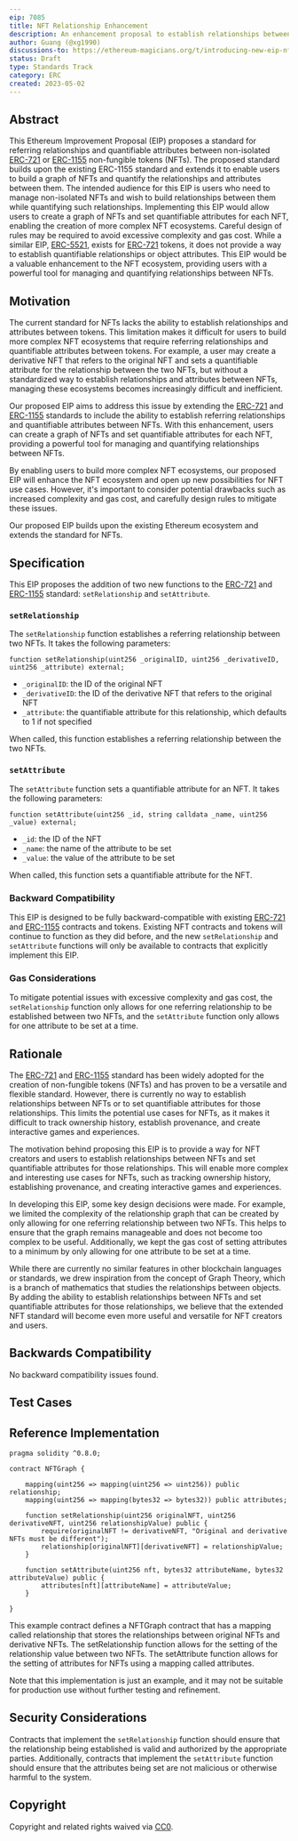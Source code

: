 ```yaml
---
eip: 7085
title: NFT Relationship Enhancement
description: An enhancement proposal to establish relationships between NFTs and setting quantifiable attributes for those relationships.
author: Guang (@xg1990)
discussions-to: https://ethereum-magicians.org/t/introducing-new-eip-nft-relationship-standard/14468
status: Draft
type: Standards Track
category: ERC
created: 2023-05-02
---
```



## Abstract

This Ethereum Improvement Proposal (EIP) proposes a standard for referring relationships and quantifiable attributes between non-isolated [ERC-721](./eip-721.md) or [ERC-1155](./eip-1155.md) non-fungible tokens (NFTs). The proposed standard builds upon the existing ERC-1155 standard and extends it to enable users to build a graph of NFTs and quantify the relationships and attributes between them. The intended audience for this EIP is users who need to manage non-isolated NFTs and wish to build relationships between them while quantifying such relationships. Implementing this EIP would allow users to create a graph of NFTs and set quantifiable attributes for each NFT, enabling the creation of more complex NFT ecosystems. Careful design of rules may be required to avoid excessive complexity and gas cost. While a similar EIP, [ERC-5521](./eip-5521.md), exists for [ERC-721](./eip-721.md) tokens, it does not provide a way to establish quantifiable relationships or object attributes. This EIP would be a valuable enhancement to the NFT ecosystem, providing users with a powerful tool for managing and quantifying relationships between NFTs.

## Motivation

The current standard for NFTs lacks the ability to establish relationships and attributes between tokens. This limitation makes it difficult for users to build more complex NFT ecosystems that require referring relationships and quantifiable attributes between tokens. For example, a user may create a derivative NFT that refers to the original NFT and sets a quantifiable attribute for the relationship between the two NFTs, but without a standardized way to establish relationships and attributes between NFTs, managing these ecosystems becomes increasingly difficult and inefficient.

Our proposed EIP aims to address this issue by extending the [ERC-721](./eip-721.md) and [ERC-1155](./eip-1155.md) standards to include the ability to establish referring relationships and quantifiable attributes between NFTs. With this enhancement, users can create a graph of NFTs and set quantifiable attributes for each NFT, providing a powerful tool for managing and quantifying relationships between NFTs.

By enabling users to build more complex NFT ecosystems, our proposed EIP will enhance the NFT ecosystem and open up new possibilities for NFT use cases. However, it's important to consider potential drawbacks such as increased complexity and gas cost, and carefully design rules to mitigate these issues.

Our proposed EIP builds upon the existing Ethereum ecosystem and extends the standard for NFTs.

## Specification

This EIP proposes the addition of two new functions to the [ERC-721](./eip-721.md) and [ERC-1155](./eip-1155.md) standard: `setRelationship` and `setAttribute`.

### `setRelationship`

The `setRelationship` function establishes a referring relationship between two NFTs. It takes the following parameters:

```solidity
function setRelationship(uint256 _originalID, uint256 _derivativeID, uint256 _attribute) external;
```

- `_originalID`: the ID of the original NFT
- `_derivativeID`: the ID of the derivative NFT that refers to the original NFT
- `_attribute`: the quantifiable attribute for this relationship, which defaults to 1 if not specified

When called, this function establishes a referring relationship between the two NFTs.

### `setAttribute`

The `setAttribute` function sets a quantifiable attribute for an NFT. It takes the following parameters:

```solidity
function setAttribute(uint256 _id, string calldata _name, uint256 _value) external;
```

- `_id`: the ID of the NFT
- `_name`: the name of the attribute to be set
- `_value`: the value of the attribute to be set

When called, this function sets a quantifiable attribute for the NFT.

### Backward Compatibility

This EIP is designed to be fully backward-compatible with existing [ERC-721](./eip-721.md) and [ERC-1155](./eip-1155.md)  contracts and tokens. Existing NFT contracts and tokens will continue to function as they did before, and the new `setRelationship` and `setAttribute` functions will only be available to contracts that explicitly implement this EIP.

### Gas Considerations

To mitigate potential issues with excessive complexity and gas cost, the `setRelationship` function only allows for one referring relationship to be established between two NFTs, and the `setAttribute` function only allows for one attribute to be set at a time.

## Rationale

The [ERC-721](./eip-721.md) and [ERC-1155](./eip-1155.md) standard has been widely adopted for the creation of non-fungible tokens (NFTs) and has proven to be a versatile and flexible standard. However, there is currently no way to establish relationships between NFTs or to set quantifiable attributes for those relationships. This limits the potential use cases for NFTs, as it makes it difficult to track ownership history, establish provenance, and create interactive games and experiences.

The motivation behind proposing this EIP is to provide a way for NFT creators and users to establish relationships between NFTs and set quantifiable attributes for those relationships. This will enable more complex and interesting use cases for NFTs, such as tracking ownership history, establishing provenance, and creating interactive games and experiences.

In developing this EIP, some key design decisions were made. For example, we limited the complexity of the relationship graph that can be created by only allowing for one referring relationship between two NFTs. This helps to ensure that the graph remains manageable and does not become too complex to be useful. Additionally, we kept the gas cost of setting attributes to a minimum by only allowing for one attribute to be set at a time.

While there are currently no similar features in other blockchain languages or standards, we drew inspiration from the concept of Graph Theory, which is a branch of mathematics that studies the relationships between objects. By adding the ability to establish relationships between NFTs and set quantifiable attributes for those relationships, we believe that the extended NFT standard will become even more useful and versatile for NFT creators and users.

## Backwards Compatibility

No backward compatibility issues found.

## Test Cases

## Reference Implementation

```solidity
pragma solidity ^0.8.0;

contract NFTGraph {
    
    mapping(uint256 => mapping(uint256 => uint256)) public relationship;
    mapping(uint256 => mapping(bytes32 => bytes32)) public attributes;

    function setRelationship(uint256 originalNFT, uint256 derivativeNFT, uint256 relationshipValue) public {
        require(originalNFT != derivativeNFT, "Original and derivative NFTs must be different");
        relationship[originalNFT][derivativeNFT] = relationshipValue;
    }
    
    function setAttribute(uint256 nft, bytes32 attributeName, bytes32 attributeValue) public {
        attributes[nft][attributeName] = attributeValue;
    }
    
}
```

This example contract defines a NFTGraph contract that has a mapping called relationship that stores the relationships between original NFTs and derivative NFTs. The setRelationship function allows for the setting of the relationship value between two NFTs. The setAttribute function allows for the setting of attributes for NFTs using a mapping called attributes.

Note that this implementation is just an example, and it may not be suitable for production use without further testing and refinement.

## Security Considerations

Contracts that implement the `setRelationship` function should ensure that the relationship being established is valid and authorized by the appropriate parties. Additionally, contracts that implement the `setAttribute` function should ensure that the attributes being set are not malicious or otherwise harmful to the system.

## Copyright

Copyright and related rights waived via [CC0](../LICENSE.md).

